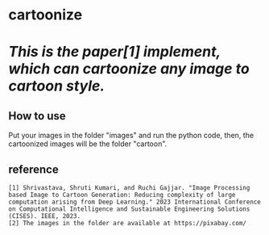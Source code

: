 # cartoonize

# *This is the paper[1] implement, which can cartoonize any image to cartoon style.*

## How to use
Put your images in the folder "images" and run the python code, then, the cartoonized images will be the folder "cartoon".


## reference
    [1] Shrivastava, Shruti Kumari, and Ruchi Gajjar. "Image Processing based Image to Cartoon Generation: Reducing complexity of large computation arising from Deep Learning." 2023 International Conference on Computational Intelligence and Sustainable Engineering Solutions (CISES). IEEE, 2023.
    [2] The images in the folder are available at https://pixabay.com/
